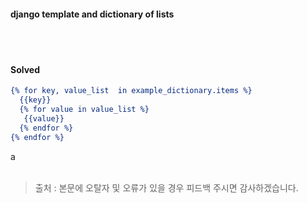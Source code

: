 #### django template and dictionary of lists
<br><br>
#### Solved
```djangotemplate
{% for key, value_list  in example_dictionary.items %}
  {{key}}
  {% for value in value_list %}
   {{value}}
  {% endfor %}
{% endfor %}
```
a
<br><br>
> 출처 : 
> 본문에 오탈자 및 오류가 있을 경우 피드백 주시면 감사하겠습니다.